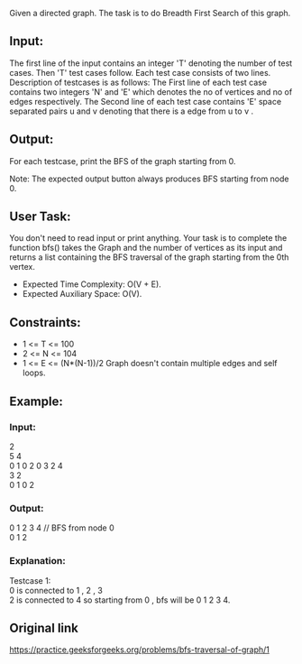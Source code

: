Given a directed graph. The task is to do Breadth First Search of this graph.

## Input:
The first line of the input contains an integer 'T' denoting the number of test cases. Then 'T' test cases follow. Each test case consists of two lines. Description of testcases is as follows: The First line of each test case contains two integers 'N' and 'E'  which denotes the no of vertices and no of edges respectively. The Second line of each test case contains 'E'  space separated pairs u and v denoting that there is a edge from u to v .

## Output:
For each testcase, print the BFS of the graph starting from 0.

Note: The expected output button always produces BFS starting from node 0.

## User Task:
You don't need to read input or print anything. Your task is to complete the function bfs() takes the Graph and the number of vertices as its input and returns a list containing the BFS traversal of the graph starting from the 0th vertex.

* Expected Time Complexity: O(V + E).
* Expected Auxiliary Space: O(V).

## Constraints:
* 1 <= T <= 100
* 2 <= N <= 104
* 1 <= E <= (N*(N-1))/2
Graph doesn't contain multiple edges and self loops.

## Example:
### Input:
2  
5 4  
0 1 0 2 0 3 2 4  
3 2  
0 1 0 2  

### Output:
0 1 2 3 4    // BFS from node 0  
0 1 2  

### Explanation:
Testcase 1:   
0 is connected to 1 , 2 , 3  
2 is connected to 4 so starting from 0 , bfs will be 0 1 2 3 4.

## Original link
https://practice.geeksforgeeks.org/problems/bfs-traversal-of-graph/1